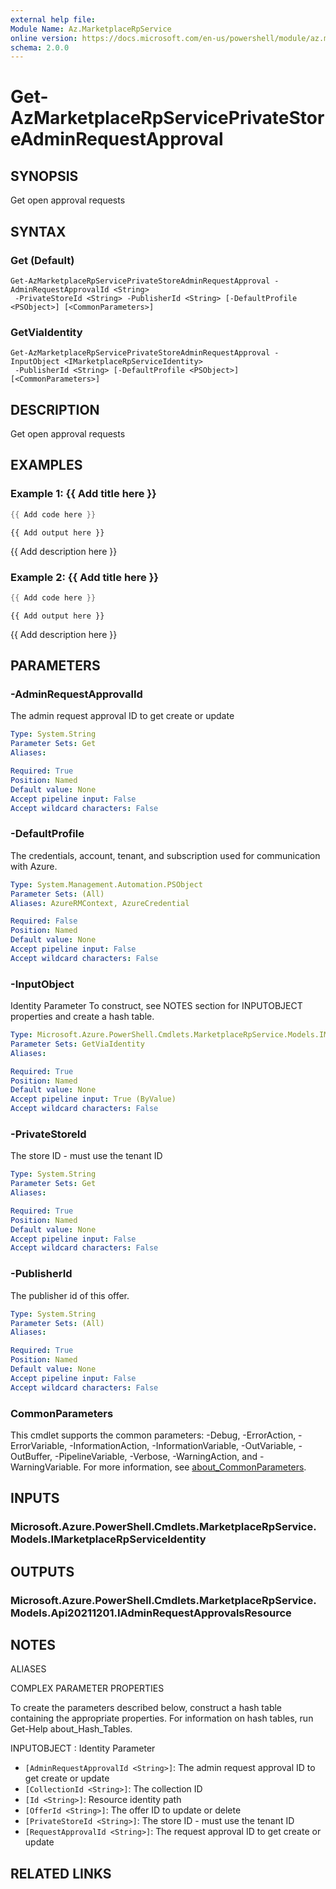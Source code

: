 ```yaml
---
external help file:
Module Name: Az.MarketplaceRpService
online version: https://docs.microsoft.com/en-us/powershell/module/az.marketplacerpservice/get-azmarketplacerpserviceprivatestoreadminrequestapproval
schema: 2.0.0
---
```


# Get-AzMarketplaceRpServicePrivateStoreAdminRequestApproval

## SYNOPSIS
Get open approval requests

## SYNTAX

### Get (Default)
```
Get-AzMarketplaceRpServicePrivateStoreAdminRequestApproval -AdminRequestApprovalId <String>
 -PrivateStoreId <String> -PublisherId <String> [-DefaultProfile <PSObject>] [<CommonParameters>]
```

### GetViaIdentity
```
Get-AzMarketplaceRpServicePrivateStoreAdminRequestApproval -InputObject <IMarketplaceRpServiceIdentity>
 -PublisherId <String> [-DefaultProfile <PSObject>] [<CommonParameters>]
```

## DESCRIPTION
Get open approval requests

## EXAMPLES

### Example 1: {{ Add title here }}
```powershell
{{ Add code here }}
```

```output
{{ Add output here }}
```

{{ Add description here }}

### Example 2: {{ Add title here }}
```powershell
{{ Add code here }}
```

```output
{{ Add output here }}
```

{{ Add description here }}

## PARAMETERS

### -AdminRequestApprovalId
The admin request approval ID to get create or update

```yaml
Type: System.String
Parameter Sets: Get
Aliases:

Required: True
Position: Named
Default value: None
Accept pipeline input: False
Accept wildcard characters: False
```

### -DefaultProfile
The credentials, account, tenant, and subscription used for communication with Azure.

```yaml
Type: System.Management.Automation.PSObject
Parameter Sets: (All)
Aliases: AzureRMContext, AzureCredential

Required: False
Position: Named
Default value: None
Accept pipeline input: False
Accept wildcard characters: False
```

### -InputObject
Identity Parameter
To construct, see NOTES section for INPUTOBJECT properties and create a hash table.

```yaml
Type: Microsoft.Azure.PowerShell.Cmdlets.MarketplaceRpService.Models.IMarketplaceRpServiceIdentity
Parameter Sets: GetViaIdentity
Aliases:

Required: True
Position: Named
Default value: None
Accept pipeline input: True (ByValue)
Accept wildcard characters: False
```

### -PrivateStoreId
The store ID - must use the tenant ID

```yaml
Type: System.String
Parameter Sets: Get
Aliases:

Required: True
Position: Named
Default value: None
Accept pipeline input: False
Accept wildcard characters: False
```

### -PublisherId
The publisher id of this offer.

```yaml
Type: System.String
Parameter Sets: (All)
Aliases:

Required: True
Position: Named
Default value: None
Accept pipeline input: False
Accept wildcard characters: False
```

### CommonParameters
This cmdlet supports the common parameters: -Debug, -ErrorAction, -ErrorVariable, -InformationAction, -InformationVariable, -OutVariable, -OutBuffer, -PipelineVariable, -Verbose, -WarningAction, and -WarningVariable. For more information, see [about_CommonParameters](http://go.microsoft.com/fwlink/?LinkID=113216).

## INPUTS

### Microsoft.Azure.PowerShell.Cmdlets.MarketplaceRpService.Models.IMarketplaceRpServiceIdentity

## OUTPUTS

### Microsoft.Azure.PowerShell.Cmdlets.MarketplaceRpService.Models.Api20211201.IAdminRequestApprovalsResource

## NOTES

ALIASES

COMPLEX PARAMETER PROPERTIES

To create the parameters described below, construct a hash table containing the appropriate properties. For information on hash tables, run Get-Help about_Hash_Tables.


INPUTOBJECT <IMarketplaceRpServiceIdentity>: Identity Parameter
  - `[AdminRequestApprovalId <String>]`: The admin request approval ID to get create or update
  - `[CollectionId <String>]`: The collection ID
  - `[Id <String>]`: Resource identity path
  - `[OfferId <String>]`: The offer ID to update or delete
  - `[PrivateStoreId <String>]`: The store ID - must use the tenant ID
  - `[RequestApprovalId <String>]`: The request approval ID to get create or update

## RELATED LINKS

